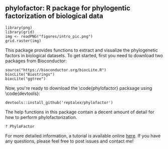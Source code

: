 ## phylofactor: R package for phylogentic factorization of biological data

```{r fig.width=6, fig.height=8,echo=FALSE,warning=FALSE}
library(png)
library(grid)
img <- readPNG("figures/intro_pic.png")
grid.raster(img)
```

This package provides functions to extract and visualize the phylogenetic factors in biological datasets. To get started, first you need to download two packages from Bioconductor:

```{r install}
source("https://bioconductor.org/biocLite.R")
biocLite("Biostrings")
biocLite("ggtree")
```
Now, you're ready to download the \code{phylofactor} packsage using \code{devtools}:

```{r install}
devtools::install_github('reptalex/phylofactor')
```
The help functions in this package contain a decent amount of detail for how to perform phylofactorization.

```{r PhyloFactor}
? PhyloFactor
```

For more detailed information, a tutorial is available online [here](http://media.wix.com/ugd/0119a1_951b32eb0abe4f228f0d6fd4ae11a0e8.pdf "Phylofactor Tutorial").  If you have any questions, please feel free to post issues and contact me!